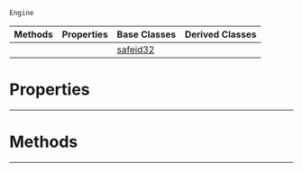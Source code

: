 `Engine`

|Methods|Properties|Base Classes|Derived Classes|
|---|---|---|---|
| | |[safeid32](https://github.com/PlasmaEngine/PlasmaDocs/tree/master/docs/C%2B%2B/code_reference/class_reference/safeid32.markdown)| |


 #  Properties


---  
 #  Methods


---  
 

 